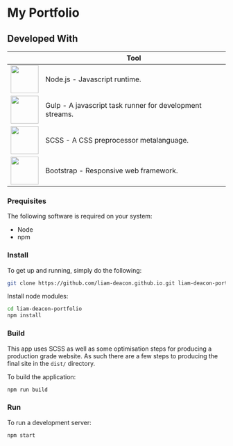 # My Portfolio

## Developed With

| | Tool |
|-|------|
| <img height="64px" src="https://upload.wikimedia.org/wikipedia/commons/d/d9/Node.js_logo.svg" alt=""/> | Node.js - Javascript runtime. |
| <img height="64px" src="https://upload.wikimedia.org/wikipedia/commons/7/72/Gulp.js_Logo.svg" alt=""/> |Gulp - A javascript task runner for development streams. |
| <img height="64px" src="https://upload.wikimedia.org/wikipedia/commons/9/96/Sass_Logo_Color.svg" alt=""/> | SCSS - A CSS preprocessor metalanguage. |
| <img height="64px" src="https://upload.wikimedia.org/wikipedia/commons/b/b2/Bootstrap_logo.svg" alt=""/> | Bootstrap - Responsive web framework. | 

### Prequisites

The following software is required on your system:

- Node
- npm

### Install

To get up and running, simply do the following:

```bash
git clone https://github.com/liam-deacon.github.io.git liam-deacon-portfolio
```

Install node modules:

```bash
cd liam-deacon-portfolio
npm install
```

### Build

This app uses SCSS as well as some optimisation steps for producing a production grade website. As such there are a few steps to producing the final site in the `dist/` directory.

To build the application:

```bash
npm run build
```

### Run

To run a development server:

```bash
npm start
```
